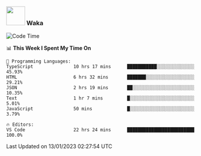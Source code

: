 ### <img src="https://media.giphy.com/media/VgCDAzcKvsR6OM0uWg/giphy.gif" width="50"> Waka

  <!--START_SECTION:waka-->
![Code Time](http://img.shields.io/badge/Code%20Time-1%2C176%20hrs%2020%20mins-blue)

📊 **This Week I Spent My Time On** 

```text
💬 Programming Languages: 
TypeScript               10 hrs 17 mins      ███████████░░░░░░░░░░░░░░   45.93% 
HTML                     6 hrs 32 mins       ███████░░░░░░░░░░░░░░░░░░   29.21% 
JSON                     2 hrs 19 mins       ██░░░░░░░░░░░░░░░░░░░░░░░   10.35% 
Text                     1 hr 7 mins         █░░░░░░░░░░░░░░░░░░░░░░░░   5.01% 
JavaScript               50 mins             █░░░░░░░░░░░░░░░░░░░░░░░░   3.79%

🔥 Editors: 
VS Code                  22 hrs 24 mins      █████████████████████████   100.0%

```


 Last Updated on 13/01/2023 02:27:54 UTC
<!--END_SECTION:waka-->
